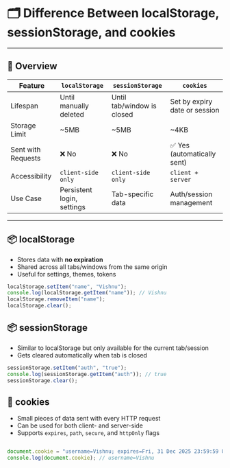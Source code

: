 # 🗂️ Difference Between localStorage, sessionStorage, and cookies

---

## 📘 Overview

| Feature            | `localStorage`                 | `sessionStorage`               | `cookies`                       |
|--------------------|---------------------------------|--------------------------------|---------------------------------|
| Lifespan           | Until manually deleted          | Until tab/window is closed     | Set by expiry date or session  |
| Storage Limit      | ~5MB                            | ~5MB                            | ~4KB                            |
| Sent with Requests | ❌ No                           | ❌ No                           | ✅ Yes (automatically sent)     |
| Accessibility      | `client-side only`              | `client-side only`             | `client + server`              |
| Use Case           | Persistent login, settings      | Tab-specific data              | Auth/session management         |

---

## 📦 localStorage

- Stores data with **no expiration**
- Shared across all tabs/windows from the same origin
- Useful for settings, themes, tokens

```js
localStorage.setItem("name", "Vishnu");
console.log(localStorage.getItem("name")); // Vishnu
localStorage.removeItem("name");
localStorage.clear();
```

## 📦 sessionStorage

- Similar to localStorage but only available for the current tab/session
- Gets cleared automatically when tab is closed

```js
sessionStorage.setItem("auth", "true");
console.log(sessionStorage.getItem("auth")); // true
sessionStorage.clear();

```

## 🍪 cookies

- Small pieces of data sent with every HTTP request
- Can be used for both client- and server-side
- Supports `expires`, `path`, `secure`, and `httpOnly` flags

```js

document.cookie = "username=Vishnu; expires=Fri, 31 Dec 2025 23:59:59 UTC; path=/";
console.log(document.cookie); // username=Vishnu


```